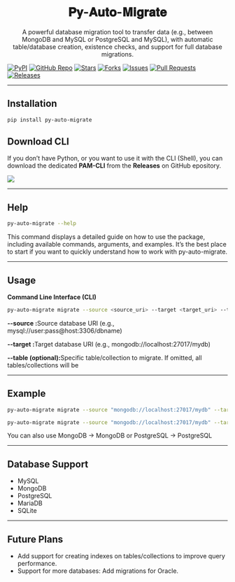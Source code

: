 <h1 align="center">
  <strong>𝐏𝐲-𝐀𝐮𝐭𝐨-𝐌𝐢𝐠𝐫𝐚𝐭𝐞</strong>
</h1>

<p align="center">
  A powerful database migration tool to transfer data (e.g., between MongoDB and MySQL or PostgreSQL and MySQL), with automatic table/database creation, existence checks, and support for full database migrations.
</p>

[![PyPI](https://img.shields.io/badge/PyPI-Package-blue?logo=pypi)](https://pypi.org/project/py-auto-migrate/) 
[![GitHub Repo](https://img.shields.io/badge/GitHub-Repo-blue?logo=github)](https://github.com/kasrakhaksar/py-auto-migrate) 
[![Stars](https://img.shields.io/github/stars/kasrakhaksar/py-auto-migrate?style=flat-square)](https://github.com/kasrakhaksar/py-auto-migrate/stargazers) 
[![Forks](https://img.shields.io/github/forks/kasrakhaksar/py-auto-migrate?style=flat-square)](https://github.com/kasrakhaksar/py-auto-migrate/network/members) 
[![Issues](https://img.shields.io/github/issues/kasrakhaksar/py-auto-migrate?style=flat-square)](https://github.com/kasrakhaksar/py-auto-migrate/issues) 
[![Pull Requests](https://img.shields.io/github/issues-pr/kasrakhaksar/py-auto-migrate?style=flat-square)](https://github.com/kasrakhaksar/py-auto-migrate/pulls) 
[![Releases](https://img.shields.io/github/v/release/kasrakhaksar/py-auto-migrate?style=flat-square)](https://github.com/kasrakhaksar/py-auto-migrate/releases)






---

## Installation

```bash
pip install py-auto-migrate
```


## Download CLI 

If you don’t have Python, or you want to use it with the CLI (Shell), you can download the dedicated <b>PAM-CLI</b> from the <b>Releases</b> on GitHub epository.

<a href="https://github.com/kasrakhaksar/py-auto-migrate/releases" target="_blank">
  <img src="https://img.shields.io/badge/-Release-blue?logo=github" />
</a>

---


## Help

```bash
py-auto-migrate --help
```

<p>This command displays a detailed guide on how to use the package, including available commands, arguments, and examples. It’s the best place to start if you want to quickly understand how to work with py-auto-migrate.</p>



---


## Usage
<b>Command Line Interface (CLI)</b>
```bash
py-auto-migrate migrate --source <source_uri> --target <target_uri> --table <table_name>
```

<p>

  <b>--source :</b>Source database URI (e.g., mysql://user:pass@host:3306/dbname)

  <b>--target :</b>Target database URI (e.g., mongodb://localhost:27017/mydb)

  <b>--table (optional):</b>Specific table/collection to migrate. If omitted, all tables/collections will be

</p>


---


## Example
```bash
py-auto-migrate migrate --source "mongodb://localhost:27017/mydb" --target "mongodb://localhost:27017/mydb2"
```
```bash
py-auto-migrate migrate --source "mongodb://localhost:27017/mydb" --target "mysql://root:1234@localhost:3306/mydb" --table users
```

<p>You can also use MongoDB → MongoDB or PostgreSQL → PostgreSQL</p>

---


## Database Support
<ul>
  <li>MySQL</li>
  <li>MongoDB</li>
  <li>PostgreSQL</li>
  <li>MariaDB</li>
  <li>SQLite</li>
</ul>


---


## Future Plans
<ul>
  <li>Add support for creating indexes on tables/collections to improve query performance.</li>
  <li>Support for more databases: Add migrations for Oracle.</li>
</ul>
